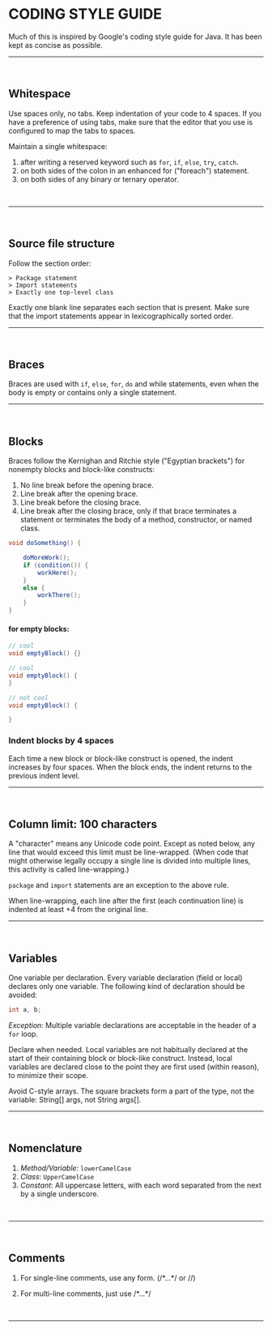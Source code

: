 # CODING STYLE GUIDE

Much of this is inspired by Google's coding style guide for Java. It has been kept as concise as possible.
<br>
<hr>
<br>

## Whitespace

Use spaces only, no tabs. Keep indentation of your code to 4 spaces. If you have a preference of using tabs, make sure that the editor that you use is configured to map the tabs to spaces.

Maintain a single whitespace:
1. after writing a reserved keyword such as `for`, `if`, `else`, `try`, `catch`. 
2. on both sides of the colon in an enhanced for ("foreach") statement.
3. on both sides of any binary or ternary operator.
<br>
<hr>
<br>

## Source file structure

Follow the section order: 

    > Package statement
    > Import statements
    > Exactly one top-level class

Exactly one blank line separates each section that is present. Make sure that the import statements appear in lexicographically sorted order.
<br>
<hr>
<br>

## Braces

Braces are used with `if`, `else`, `for`, `do` and while statements, even when the body is empty or contains only a single statement.
<br>
<hr>
<br>

## Blocks

Braces follow the Kernighan and Ritchie style ("Egyptian brackets") for nonempty blocks and block-like constructs:

1. No line break before the opening brace.
2. Line break after the opening brace.
3. Line break before the closing brace.
4. Line break after the closing brace, only if that brace terminates a statement or terminates the body of a method, constructor, or named class. 


```java
void doSomething() {

    doMoreWork();
    if (condition()) {
        workHere();
    }
    else {
        workThere();
    }
}
```
 
#### for empty blocks: 
```java
// cool
void emptyBlock() {}

// cool
void emptyBlock() {
}

// not cool
void emptyBlock() {

}
```

### Indent blocks by 4 spaces

Each time a new block or block-like construct is opened, the indent increases by four spaces. When the block ends, the indent returns to the previous indent level.
<br>
<hr>
<br>

## Column limit: 100 characters

A "character" means any Unicode code point. Except as noted below, any line that would exceed this limit must be line-wrapped. (When code that might otherwise legally occupy a single line is divided into multiple lines, this activity is called line-wrapping.)

`package` and `import` statements are an exception to the above rule.

When line-wrapping, each line after the first (each continuation line) is indented at least +4 from the original line.
<br>
<hr>
<br>

## Variables

One variable per declaration. Every variable declaration (field or local) declares only one variable. The following kind of declaration should be avoided:
```java
int a, b;
```

*Exception*: Multiple variable declarations are acceptable in the header of a `for` loop. 
 
Declare when needed. Local variables are not habitually declared at the start of their containing block or block-like construct. Instead, local variables are declared close to the point they are first used (within reason), to minimize their scope.

Avoid C-style arrays.
The square brackets form a part of the type, not the variable: String[] args, not String args[].
<br>
<hr>
<br>

## Nomenclature
1. *Method/Variable*: `lowerCamelCase`
2. *Class*: `UpperCamelCase`
3. *Constant*: All uppercase letters, with each word separated from the next by a single underscore.
<br>
<hr>
<br>

## Comments

1. For single-line comments, use any form. (/\*...\*/ or //) 
 
2. For multi-line comments, just use /\*...\*/
<br>
<hr>